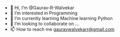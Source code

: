- 👋 Hi, I’m @Gaurav-R-Walvekar
- 👀 I’m interested in Programming 
- 🌱 I’m currently learning Machine learning Python
- 💞️ I’m looking to collaborate on ...
- 📫 How to reach me gauravwalvekarr@gmail.com

<!---
Gaurav-R-Walvekar/Gaurav-R-Walvekar is a ✨ special ✨ repository because its `README.md` (this file) appears on your GitHub profile.
You can click the Preview link to take a look at your changes.
--->
